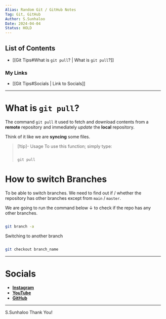 ```yaml
---
Alias: Random Git / GitHub Notes
Tag: Git, GitHub
Author: S.Sunhaloo
Date: 2024-04-04
Status: HOLD
---
```


## List of Contents

- [[Git Tips#What is `git pull`? | What is `git pull`?]]

### My Links

- [[Git Tips#Socials | Link to Socials]]

---

# What is `git pull`?

The command `git pull` it used to fetch and download contents from a **remote** repository and immediately *update* the **local** repository.

Think of it like we are **syncing** some files.

>[!tip]- Usage
>To use this function; simply type:
>```console
>
>git pull
>
>```

# How to switch Branches

To be able to switch branches. We need to find out if / whether the repository has other branches except from `main` / `master`.

We are going to run the command below $\downarrow$ to check if the repo has any other branches.

```bash

git branch -a

```

Switching to another branch

```bash

git checkout branch_name

```

---

# Socials

- [**Instagram**](https://www.instagram.com/s.sunhaloo/)
- [**YouTube**](https://www.youtube.com/channel/UCMkQZsuW6eHMhdUObLPSpwg)
- [**GitHub**](https://www.github.com/Sunhaloo)

---

S.Sunhaloo
Thank You!